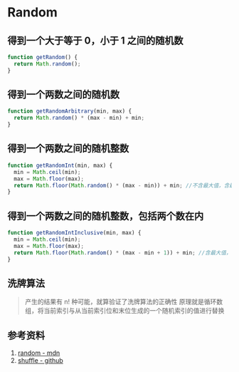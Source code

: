 # Random

## 得到一个大于等于 0，小于 1 之间的随机数

```javascript
function getRandom() {
  return Math.random();
}
```

## 得到一个两数之间的随机数

```javascript
function getRandomArbitrary(min, max) {
  return Math.random() * (max - min) + min;
}
```

## 得到一个两数之间的随机整数

```javascript
function getRandomInt(min, max) {
  min = Math.ceil(min);
  max = Math.floor(max);
  return Math.floor(Math.random() * (max - min)) + min; //不含最大值，含最小值
}
```

## 得到一个两数之间的随机整数，包括两个数在内

```javascript
function getRandomIntInclusive(min, max) {
  min = Math.ceil(min);
  max = Math.floor(max);
  return Math.floor(Math.random() * (max - min + 1)) + min; //含最大值，含最小值
}

```

## 洗牌算法

> 产生的结果有 n! 种可能，就算验证了洗牌算法的正确性
> 原理就是循环数组，将当前索引与从当前索引位和末位生成的一个随机索引的值进行替换

## 参考资料

1. [random - mdn](https://developer.mozilla.org/zh-CN/docs/Web/JavaScript/Reference/Global_Objects/Math/random)
2. [shuffle - github](https://github.com/labuladong/fucking-algorithm/blob/master/%E7%AE%97%E6%B3%95%E6%80%9D%E7%BB%B4%E7%B3%BB%E5%88%97/%E6%B4%97%E7%89%8C%E7%AE%97%E6%B3%95.md)